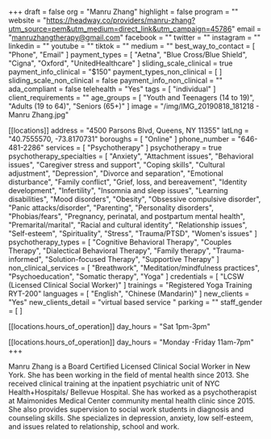 +++
draft = false
org = "Manru Zhang"
highlight = false
program = ""
website = "https://headway.co/providers/manru-zhang?utm_source=pem&utm_medium=direct_link&utm_campaign=45786"
email = "manruzhangtherapy@gmail.com"
facebook = ""
twitter = ""
instagram = ""
linkedin = ""
youtube = ""
tiktok = ""
medium = ""
best_way_to_contact = [ "Phone", "Email" ]
payment_types = [
  "Aetna",
  "Blue Cross/Blue Shield",
  "Cigna",
  "Oxford",
  "UnitedHealthcare"
]
sliding_scale_clinical = true
payment_info_clinical = "$150"
payment_types_non_clinical = [ ]
sliding_scale_non_clinical = false
payment_info_non_clinical = ""
ada_compliant = false
telehealth = "Yes"
tags = [ "individual" ]
client_requirements = ""
age_groups = [
  "Youth and Teenagers (14 to 19)",
  "Adults (19 to 64)",
  "Seniors (65+)"
]
image = "/img/IMG_20190818_181218 - Manru Zhang.jpg"

[[locations]]
address = "4500 Parsons Blvd, Queens, NY 11355"
latLng = "40.7555570, -73.8170731"
boroughs = [ "Online" ]
phone_number = "646-481-2286"
services = [ "Psychotherapy" ]
psychotherapy = true
psychotherapy_specialties = [
  "Anxiety",
  "Attachment issues",
  "Behavioral issues",
  "Caregiver stress and support",
  "Coping skills",
  "Cultural adjustment",
  "Depression",
  "Divorce and separation",
  "Emotional disturbance",
  "Family conflict",
  "Grief, loss, and bereavement",
  "Identity development",
  "Infertility",
  "Insomnia and sleep issues",
  "Learning disabilities",
  "Mood disorders",
  "Obesity",
  "Obsessive compulsive disorder",
  "Panic attacks/disorder",
  "Parenting",
  "Personality disorders",
  "Phobias/fears",
  "Pregnancy, perinatal, and postpartum mental health",
  "Premarital/marital",
  "Racial and cultural identity",
  "Relationship issues",
  "Self-esteem",
  "Spirituality",
  "Stress",
  "Trauma/PTSD",
  "Women's issues"
]
psychotherapy_types = [
  "Cognitive Behavioral Therapy",
  "Couples Therapy",
  "Dialectical Behavioral Therapy",
  "Family therapy",
  "Trauma-informed",
  "Solution-focused Therapy",
  "Supportive Therapy"
]
non_clinical_services = [
  "Breathwork",
  "Meditation/mindfulness practices",
  "Psychoeducation",
  "Somatic therapy",
  "Yoga"
]
credentials = [ "LCSW (Licensed Clinical Social Worker)" ]
trainings = "Registered Yoga Training RYT-200"
languages = [ "English", "Chinese (Mandarin)" ]
new_clients = "Yes"
new_clients_detail = "virtual based service "
parking = ""
staff_gender = [ ]

  [[locations.hours_of_operation]]
  day_hours = "Sat 1pm-3pm"

  [[locations.hours_of_operation]]
  day_hours = "Monday -Friday 11am-7pm"
+++

Manru Zhang is a Board Certified Licensed Clinical Social Worker in New York. She has been working in the field of mental health since 2013. She received clinical training at the inpatient psychiatric unit of NYC Health+Hospitals/ Bellevue Hospital. She has worked as a psychotherapist at Maimonides Medical Center community mental health clinic since 2015. She also provides supervision to social work students in diagnosis and counseling skills.  She specializes in depression, anxiety, low self-esteem, and issues related to relationship, school and work.
